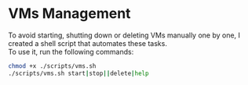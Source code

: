 # VMs Management
To avoid starting, shutting down or deleting VMs manually one by one, I created a shell script that automates these tasks.  
To use it, run the following commands:  
```bash
chmod +x ./scripts/vms.sh
./scripts/vms.sh start|stop||delete|help
```